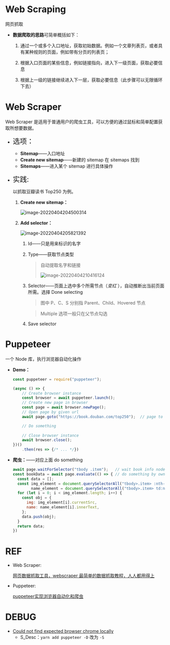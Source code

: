 # Web Scraping

网页抓取

+ **数据爬取的思路**可简单概括如下：

    1. 通过一个或多个入口地址，获取初始数据。例如一个文章列表页，或者具有某种规则的页面，例如带有分页的列表页；

    2. 根据入口页面的某些信息，例如链接指向，进入下一级页面，获取必要信息

    3. 根据上一级的链接继续进入下一层，获取必要信息（此步骤可以无限循环下去）



# Web Scraper

Web Scraper 是适用于普通用户的爬虫工具，可以方便的通过鼠标和简单配置获取所想要数据。

+ <span style="font-size:22px">选项：</span>

    + **Sitemap**——入口地址
    + **Create new sitemap**——新建的 sitemap 在 sitemaps 找到
    + **Sitemaps**——进入某个 sitemap 进行具体操作

+ <span style="font-size:22px">实践:</span>

    以抓取豆瓣读书 Top250 为例。

    1. **Create new sitemap：**

        ![image-20220404204500314](https://gitee.com/ethereal-bang/images/raw/master/20220404204507.png)

    2. **Add selector：**

        ![image-20220404205821392](https://gitee.com/ethereal-bang/images/raw/master/20220404205821.png)

        1. Id——只是用来标识的名字

        2. Type——获取节点类型

            > 自动提取名字和链接
            >
            > ![image-20220404210416124](https://gitee.com/ethereal-bang/images/raw/master/20220404210416.png)

        3. Selector——页面上选中多个所需节点（*变红* ），自动推断出当前页面所需。选择 Done selecting

            > 图中 P、C、S 分别指 Parent、Child、Hovered 节点

            > Multiple 选项一般只在父节点勾选

        4. Save selector




# Puppeteer

一个 Node 库，执行浏览器自动化操作

+ **Demo：**

    ```js
    const puppeteer = require("puppeteer");
    
    (async () => {
        // Create browser instance
        const browser = await puppeteer.launch();
        // Create new page in browser
        const page = await browser.newPage();
        // Open page by given url
        await page.goto("https://book.douban.com/top250");  // page to 
    
        // Do something
        
        // Close browser instance
        await browser.close();
    })()
    	.then(res => {/* ... */})
    ```
    
+ **爬虫：**——对应上面 do something

    ```js
    await page.waitForSelector("tbody .item");   // wait book info node appear
    const bookData = await page.evaluate(() => { // do something by own js code
      const data = [];
      const img_element = document.querySelectorAll("tbody>.item> :nth-child(1)>a>img"),
            name_element = document.querySelectorAll("tbody>.item> td:nth-of-type(2)>.pl2>a");
      for (let i = 0; i < img_element.length; i++) {
        const obj = {
          img: img_element[i].currentSrc,
          name: name_element[i].innerText,
        };
        data.push(obj);
      }
      return data;
    })
    ```



# REF

+ Web Scraper:

    [网页数据抓取工具，webscraper 最简单的数据抓取教程，人人都用得上 ](https://www.cnblogs.com/fengzheng/p/8440806.html)

+ Puppeteer:

    [puppeteer实现浏览器自动化和爬虫](https://juejin.cn/post/6908624048083697672)



# DEBUG

+ [Could not find expected browser chrome locally](https://stackoverflow.com/questions/68051648/could-not-find-expected-browser-chrome-locally)
    + S_Desc：`yarn add puppeteer -D` 改为 `-S`
